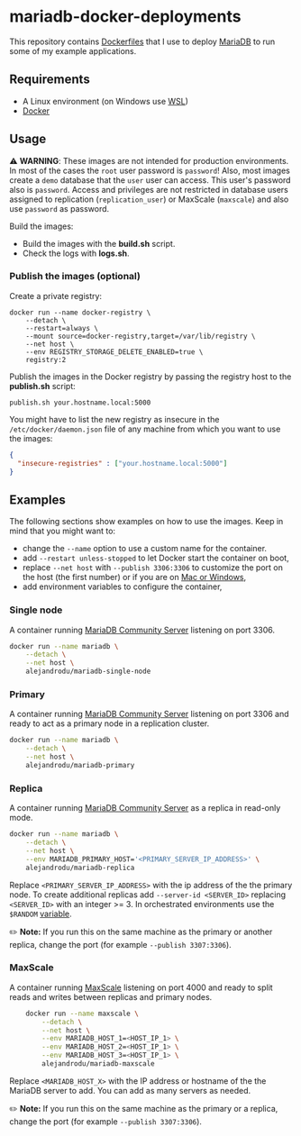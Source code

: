 # mariadb-docker-deployments

This repository contains [Dockerfiles](https://docs.docker.com/engine/reference/builder) that I use to deploy [MariaDB](https://mariadb.com) to run some of my example applications.

## Requirements

  * A Linux environment (on Windows use [WSL](https://learn.microsoft.com/windows/wsl))
  * [Docker](https://www.docker.com)

## Usage

  ⚠️ **WARNING**: These images are not intended for production environments. In most of the cases the `root` user password is `password`! Also, most images create a `demo` database that the `user` user can access. This user's password also is `password`. Access and privileges are not restricted in database users assigned to replication (`replication_user`) or MaxScale (`maxscale`) and also use `password` as password.

Build the images:

  * Build the images with the **build.sh** script.
  * Check the logs with **logs.sh**.

### Publish the images (optional)

Create a private registry:

```shell
docker run --name docker-registry \
	--detach \
	--restart=always \
	--mount source=docker-registry,target=/var/lib/registry \
	--net host \
	--env REGISTRY_STORAGE_DELETE_ENABLED=true \
	registry:2
```
Publish the images in the Docker registry by passing the registry host to the **publish.sh** script:

```
publish.sh your.hostname.local:5000
```

You might have to list the new registry as insecure in the `/etc/docker/daemon.json` file of any machine from which you want to use the images:

```json
{
  "insecure-registries" : ["your.hostname.local:5000"]
}
```

## Examples

The following sections show examples on how to use the images. Keep in mind that you might want to:

  * change the `--name` option to use a custom name for the container.
  * add `--restart unless-stopped` to let Docker start the container on boot,
  * replace `--net host` with `--publish 3306:3306` to customize the port on the host (the first number) or if you are on
  [Mac or Windows](https://docs.docker.com/network/host/#:~:text=The%20host%20networking%20driver%20only%20works%20on%20Linux%20hosts%2C%20and%20is%20not%20supported%20on%20Docker%20Desktop%20for%20Mac%2C%20Docker%20Desktop%20for%20Windows%2C%20or%20Docker%20EE%20for%20Windows%20Server),
  * add environment variables to configure the container,

### Single node

A container running [MariaDB Community Server](https://mariadb.com/products/community-server) listening on port 3306.

```bash
docker run --name mariadb \
	--detach \
	--net host \
	alejandrodu/mariadb-single-node
```

### Primary

A container running [MariaDB Community Server](https://mariadb.com/products/community-server) listening on port 3306 and ready to act as a primary node in a replication cluster.

```bash
docker run --name mariadb \
	--detach \
	--net host \
	alejandrodu/mariadb-primary
```

### Replica

A container running [MariaDB Community Server](https://mariadb.com/products/community-server) as a replica in read-only mode.

```bash
docker run --name mariadb \
	--detach \
	--net host \
	--env MARIADB_PRIMARY_HOST='<PRIMARY_SERVER_IP_ADDRESS>' \
	alejandrodu/mariadb-replica
```

Replace `<PRIMARY_SERVER_IP_ADDRESS>` with the ip address of the the primary node. To create additional replicas add `--server-id <SERVER_ID>` replacing `<SERVER_ID>` with an integer >= 3. In orchestrated environments use the `$RANDOM` [variable](https://tldp.org/LDP/abs/html/randomvar.html).

✏️ **Note:** If you run this on the same machine as the primary or another replica, change the port (for example `--publish 3307:3306`).

### MaxScale

A container running [MaxScale](https://mariadb.com/products/maxscale/) listening on port 4000 and ready to split reads and writes between replicas and primary nodes.

```bash
	docker run --name maxscale \
		--detach \
		--net host \
		--env MARIADB_HOST_1=<HOST_IP_1> \
		--env MARIADB_HOST_2=<HOST_IP_1> \
		--env MARIADB_HOST_3=<HOST_IP_1> \
		alejandrodu/mariadb-maxscale
```

Replace `<MARIADB_HOST_X>` with the IP address or hostname of the the MariaDB server to add. You can add as many servers as needed.

✏️ **Note:** If you run this on the same machine as the primary or a replica, change the port (for example `--publish 3307:3306`).
